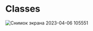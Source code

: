 # Classes

![Снимок экрана 2023-04-06 105551](https://user-images.githubusercontent.com/114358972/230311713-c9f2e738-9887-44e1-90d2-bd67572799db.png)
